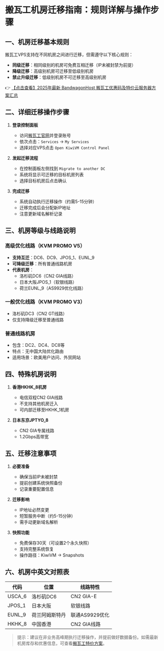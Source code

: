 # 搬瓦工机房迁移指南：规则详解与操作步骤

## 一、机房迁移基本规则

搬瓦工VPS支持在不同机房之间进行迁移，但需遵守以下核心规则：

- **同级迁移**：相同级别的机房可免费互相迁移（IP未被封禁为前提）
- **降级迁移**：高级别机房可迁移至低级别机房
- **禁止升级迁移**：低级别机房不可迁移至高级别机房

👉 [【点击查看】2025年最新 BandwagonHost 搬瓦工优惠码及特价云服务器方案汇总](https://bit.ly/banwagon)

## 二、详细迁移操作步骤

1. **登录控制面板**
   - 访问[搬瓦工官网](https://bit.ly/banwagon)并登录账号
   - 依次点击：`Services` → `My Services`
   - 选择对应VPS点击 `Open KiwiVM Control Panel`

2. **发起迁移流程**
   - 在控制面板左侧找到 `Migrate to another DC`
   - 系统将显示可迁移的目标机房列表
   - 选择目标机房后点击确认

3. **完成迁移**
   - 系统自动执行迁移操作（约需5-15分钟）
   - 迁移完成后会分配新IP地址
   - 注意更新域名解析记录

## 三、机房等级与线路说明

### 高级优化线路（KVM PROMO V5）
- **支持互迁**：DC6、DC9、JPOS_1、EUNL_9
- **可降级迁移**：所有普通线路机房
- **代表机房**：
  - 洛杉矶DC6（CN2 GIA线路）
  - 日本大阪JPOS_1（软银线路）
  - 荷兰EUNL_9（AS9929优化线路）

### 一般优化线路（KVM PROMO V3）
- 洛杉矶DC3（CN2 GT线路）
- 仅支持降级迁移至普通线路

### 普通线路机房
- 包含：DC2、DC4、DC8等
- 特点：无中国大陆优化路由
- 适用场景：欧美用户访问、外贸网站

## 四、特殊机房说明

1. **香港HKHK_8机房**
   - 电信双程CN2 GIA线路
   - 不支持其他机房迁入
   - 可内部迁移至HKHK_1机房

2. **日本东京JPTYO_8**
   - CN2 GIA专属线路
   - 1.2Gbps高带宽

## 五、迁移注意事项

1. **必要准备**
   - 确保当前IP未被封禁
   - 提前创建系统快照备份
   - 记录重要配置信息

2. **迁移影响**
   - IP地址必然变更
   - 短暂服务中断（约5-15分钟）
   - 需手动更新域名解析

3. **快照功能**
   - 免费保存30天（可设置2个永久快照）
   - 支持完整系统恢复
   - 操作路径：KiwiVM → Snapshots

## 六、机房中英文对照表

| 代码       | 位置               | 线路特性               |
|------------|--------------------|------------------------|
| USCA_6     | 洛杉矶DC6          | CN2 GIA-E             |
| JPOS_1     | 日本大阪           | 软银线路              |
| EUNL_9     | 荷兰阿姆斯特丹     | 联通AS9929优化        |
| HKHK_8     | 中国香港           | CN2 GIA线路           |

> 提示：建议在非业务高峰期执行迁移操作，并提前做好数据备份。如需最新机房库存和优惠信息，可查看[搬瓦工特价方案](https://bit.ly/banwagon)。